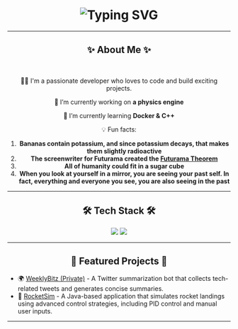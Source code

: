   <h1 align="center"> <img src="https://readme-typing-svg.herokuapp.com?font=Fira+Code&pause=1000&width=435&lines=Hello+World!+I'm+Xavier;Welcome+to+my+GitHub+Profile!;" alt="Typing SVG" /> </h1>

  <hr/>

  <h2 align="center">  ✨ About Me ✨ </h2>

  <br/>

<div align="center">
  
  🧑‍💻 I'm a passionate developer who loves to code and build exciting projects.

🔭 I’m currently working on **a physics engine**

🌱 I’m currently learning **Docker & C++**

💡 Fun facts:

1. **Bananas contain potassium, and since potassium decays, that makes them slightly radioactive**
2. **The screenwriter for Futurama created the [Futurama Theorem](https://theinfosphere.org/Futurama_theorem)**
3. **All of humanity could fit in a sugar cube**
4. **When you look at yourself in a mirror, you are seeing your past self. In fact, everything and everyone you see, you are also seeing in the past**

  </div>

<hr/>

<h2 align="center"> 🛠️ Tech Stack 🛠️ </h2>

<div align="center">
    <img src="https://skillicons.dev/icons?i=react,html,css,vscode,github" />
    <img src="https://skillicons.dev/icons?i=nodejs,python,javascript,typescript,c,java,nextjs,postgres,flask" /><br>
</div>

<hr/>

<h2 align="center"> 🌟 Featured Projects 🌟 </h2>

- 🌍 [WeeklyBitz (Private)](https://github.com/xavii-p/WeeklyBitz) - A Twitter summarization bot that collects tech-related tweets and generates concise summaries.
- 🚀 [RocketSim](https://github.com/xavii-p/RocketSim) - A Java-based application that simulates rocket landings using advanced control strategies, including PID control and manual user inputs.

<hr/>
